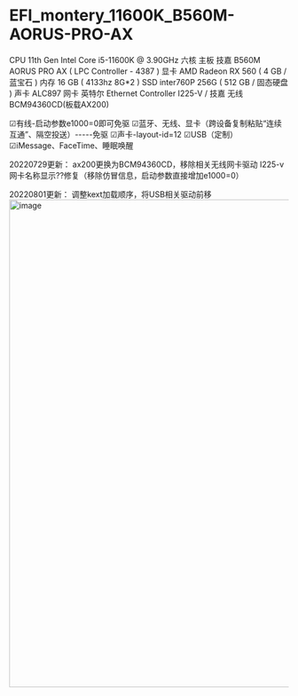 # EFI_montery_11600K_B560M-AORUS-PRO-AX

  CPU      11th Gen Intel Core i5-11600K @ 3.90GHz 六核
  主板      技嘉 B560M AORUS PRO AX ( LPC Controller - 4387 )
  显卡      AMD Radeon RX 560 ( 4 GB / 蓝宝石 )
  内存      16 GB ( 4133hz  8G*2 )
  SSD      inter760P 256G ( 512 GB / 固态硬盘 )
  声卡      ALC897
  网卡      英特尔 Ethernet Controller  I225-V / 技嘉
  无线      BCM94360CD(板载AX200)

☑有线-启动参数e1000=0即可免驱
☑蓝牙、无线、显卡（跨设备复制粘贴“连续互通”、隔空投送）-----免驱
☑声卡-layout-id=12
☑USB（定制）
☑iMessage、FaceTime、睡眠唤醒


20220729更新：
ax200更换为BCM94360CD，移除相关无线网卡驱动
I225-v网卡名称显示??修复（移除仿冒信息，启动参数直接增加e1000=0）

20220801更新：
调整kext加载顺序，将USB相关驱动前移
<img width="879" alt="image" src="https://user-images.githubusercontent.com/62681833/182175855-241936c8-4f34-4c53-8fb2-e7cbae836a41.png">
